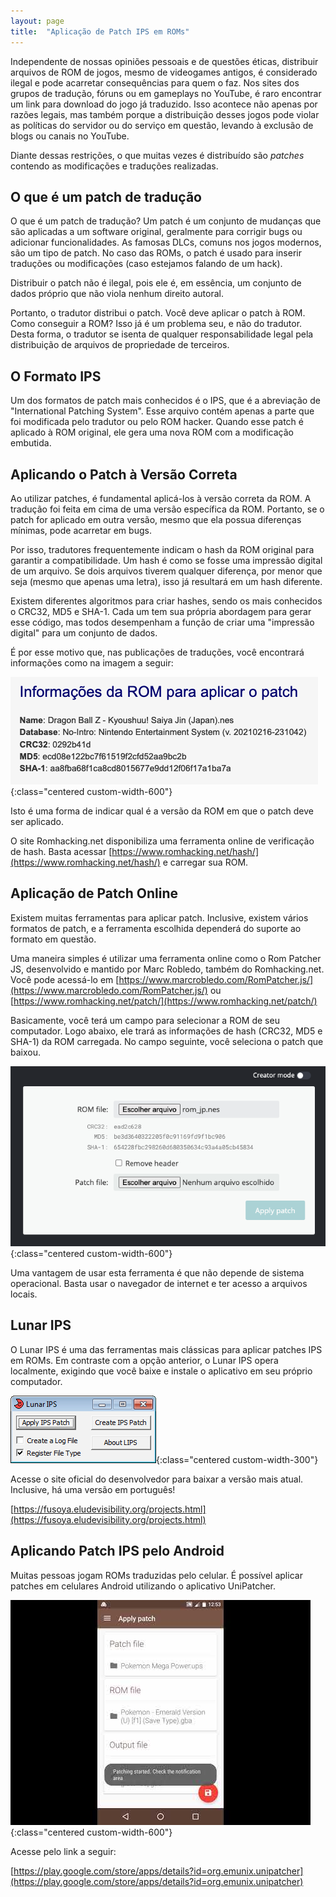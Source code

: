 ```yaml
---
layout: page
title:  "Aplicação de Patch IPS em ROMs"
---
```


Independente de nossas opiniões pessoais e de questões éticas, distribuir arquivos de ROM de jogos, mesmo de videogames antigos, é considerado ilegal e pode acarretar consequências para quem o faz. Nos sites dos grupos de tradução, fóruns ou em gameplays no YouTube, é raro encontrar um link para download do jogo já traduzido. Isso acontece não apenas por razões legais, mas também porque a distribuição desses jogos pode violar as políticas do servidor ou do serviço em questão, levando à exclusão de blogs ou canais no YouTube.

Diante dessas restrições, o que muitas vezes é distribuído são *patches* contendo as modificações e traduções realizadas.

## O que é um patch de tradução

O que é um patch de tradução? Um patch é um conjunto de mudanças que são aplicadas a um software original, geralmente para corrigir bugs ou adicionar funcionalidades. As famosas DLCs, comuns nos jogos modernos, são um tipo de patch. No caso das ROMs, o patch é usado para inserir traduções ou modificações (caso estejamos falando de um hack).

Distribuir o patch não é ilegal, pois ele é, em essência, um conjunto de dados próprio que não viola nenhum direito autoral.

Portanto, o tradutor distribui o patch. Você deve aplicar o patch à ROM. Como conseguir a ROM? Isso já é um problema seu, e não do tradutor. Desta forma, o tradutor se isenta de qualquer responsabilidade legal pela distribuição de arquivos de propriedade de terceiros.

## O Formato IPS

Um dos formatos de patch mais conhecidos é o IPS, que é a abreviação de "International Patching System". Esse arquivo contém apenas a parte que foi modificada pelo tradutor ou pelo ROM hacker. Quando esse patch é aplicado à ROM original, ele gera uma nova ROM com a modificação embutida.

## Aplicando o Patch à Versão Correta

Ao utilizar patches, é fundamental aplicá-los à versão correta da ROM. A tradução foi feita em cima de uma versão específica da ROM. Portanto, se o patch for aplicado em outra versão, mesmo que ela possua diferenças mínimas, pode acarretar em bugs.

Por isso, tradutores frequentemente indicam o hash da ROM original para garantir a compatibilidade. Um hash é como se fosse uma impressão digital de um arquivo. Se dois arquivos tiverem qualquer diferença, por menor que seja (mesmo que apenas uma letra), isso já resultará em um hash diferente.

Existem diferentes algoritmos para criar hashes, sendo os mais conhecidos o CRC32, MD5 e SHA-1. Cada um tem sua própria abordagem para gerar esse código, mas todos desempenham a função de criar uma "impressão digital" para um conjunto de dados.

É por esse motivo que, nas publicações de traduções, você encontrará informações como na imagem a seguir:

![Image](/img/tutorial_patch_ips/tutorial_ips1.png){:class="centered custom-width-600"}

Isto é uma forma de indicar qual é a versão da ROM em que o patch deve ser aplicado.

O site Romhacking.net disponibiliza uma ferramenta online de verificação de hash. Basta acessar [https://www.romhacking.net/hash/](https://www.romhacking.net/hash/) e carregar sua ROM.

## Aplicação de Patch Online

Existem muitas ferramentas para aplicar patch. Inclusive, existem vários formatos de patch, e a ferramenta escolhida dependerá do suporte ao formato em questão.

Uma maneira simples é utilizar uma ferramenta online como o Rom Patcher JS, desenvolvido e mantido por Marc Robledo, também do Romhacking.net. Você pode acessá-lo em [https://www.marcrobledo.com/RomPatcher.js/](https://www.marcrobledo.com/RomPatcher.js/) ou [https://www.romhacking.net/patch/](https://www.romhacking.net/patch/)

Basicamente, você terá um campo para selecionar a ROM de seu computador. Logo abaixo, ele trará as informações de hash (CRC32, MD5 e SHA-1) da ROM carregada. No campo seguinte, você seleciona o patch que baixou.

![Image](/img/tutorial_patch_ips/tutorial_ips2.png){:class="centered custom-width-600"}

Uma vantagem de usar esta ferramenta é que não depende de sistema operacional. Basta usar o navegador de internet e ter acesso a arquivos locais.

## Lunar IPS

O Lunar IPS é uma das ferramentas mais clássicas para aplicar patches IPS em ROMs. Em contraste com a opção anterior, o Lunar IPS opera localmente, exigindo que você baixe e instale o aplicativo em seu próprio computador.

![Image](/img/tutorial_patch_ips/tutorial_ips3.gif){:class="centered custom-width-300"}

Acesse o site oficial do desenvolvedor para baixar a versão mais atual. Inclusive, há uma versão em português!

[https://fusoya.eludevisibility.org/projects.html](https://fusoya.eludevisibility.org/projects.html)

## Aplicando Patch IPS pelo Android

Muitas pessoas jogam ROMs traduzidas pelo celular. É possível aplicar patches em celulares Android utilizando o aplicativo UniPatcher.

![Image](/img/tutorial_patch_ips/tutorial_ips4.jpeg){:class="centered custom-width-600"}

Acesse pelo link a seguir:

[https://play.google.com/store/apps/details?id=org.emunix.unipatcher](https://play.google.com/store/apps/details?id=org.emunix.unipatcher)
